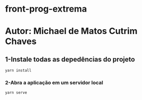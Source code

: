 # front-prog-extrema
# Autor: Michael de Matos Cutrim Chaves

## 1-Instale todas as depedências do projeto
```
yarn install
```

### 2-Abra a aplicação em um servidor local
```
yarn serve


